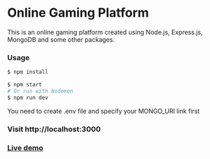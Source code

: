 # Online Gaming Platform

This is an online gaming platform created using Node.js, Express.js, MongoDB and some other packages.

### Usage

```sh
$ npm install
```

```sh
$ npm start
# Or run with Nodemon
$ npm run dev
```

You need to create .env file and specify your MONGO_URI link first
### Visit http://localhost:3000
### [Live demo](https://playstage-project.herokuapp.com/)

